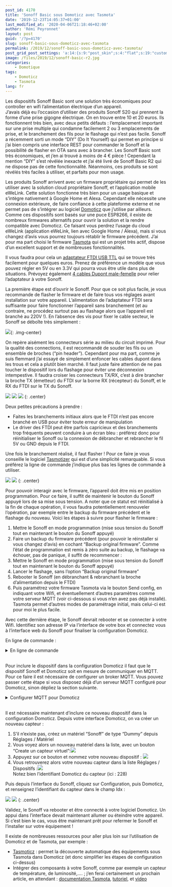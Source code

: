 ```yaml
---
post_id: 4170
title: 'Sonoff Basic sous Domoticz avec Tasmota'
date: '2019-12-23T14:05:37+01:00'
last_modified_at: '2020-04-06T21:18:46+02:00'
author: 'Rémi Peyronnet'
layout: post
guid: '/?p=4170'
slug: sonoff-basic-sous-domoticz-avec-tasmota
permalink: /2019/12/sonoff-basic-sous-domoticz-avec-tasmota/
post_grid_post_settings: 'a:14:{s:9:"post_skin";s:4:"flat";s:19:"custom_thumb_source";s:91:"/wp-content/plugins/post-grid/assets/frontend/css/images/placeholder.png";s:16:"thumb_custom_url";s:0:"";s:17:"font_awesome_icon";s:0:"";s:23:"font_awesome_icon_color";s:0:"";s:22:"font_awesome_icon_size";s:0:"";s:17:"custom_youtube_id";s:0:"";s:15:"custom_vimeo_id";s:0:"";s:21:"custom_dailymotion_id";s:0:"";s:14:"custom_mp3_url";s:0:"";s:20:"custom_soundcloud_id";s:0:"";s:16:"custom_video_MP4";s:0:"";s:16:"custom_video_OGV";s:0:"";s:17:"custom_video_WEBM";s:0:"";}'
image: /files/2019/12/sonoff-basic-r2.jpg
categories:
    - Domotique
tags:
    - Domoticz
    - Tasmota
lang: fr
---
```


Les dispositifs Sonoff Basic sont une solution très économiques pour controller en wifi l’alimentation électrique d’un appareil.   
J’avais déjà eu l’occasion d’utiliser des produits Sonoff S20 qui prennent la forme d’une prise gigogne électrique. On en trouve entre 10 et 20 euros. Ils fonctionnent très bien, avec deux petits défauts : l’emplacement important sur une prise multiple qui condamne facilement 2 ou 3 emplacements de prise, et le branchement des fils pour le flashage qui n’est pas facile. Sonoff a récemment sorti un mode “DIY” (Do It Yourself) qui permet en principe si j’ai bien compris une interface REST pour commander le Sonoff et la possibilité de flasher en OTA sans avec à brancher. Les Sonoff Basic sont très économiques, et j’en ai trouvé à moins de 4 € pièce ! Cependant la mention “DIY” s’est révélée inexacte et j’ai été livré de Sonoff Basic R2 qui ne dispose pas de cette fonctionnalité. Néanmoins, ces produits se sont révélés très faciles à utiliser, et parfaits pour mon usage.

Les produits Sonoff arrivent avec un firmware propriétaire qui permet de les utiliser avec la solution cloud propriétaire Sonoff, et l’application mobile eWeLink. Cette solution fonctionne très bien pour un usage basique et s’intègre nativement à Google Home et Alexa. Cependant elle nécessite une connexion extérieure, de faire confiance à cette plateforme externe et ne permet pas de s’intégrer au logiciel [Domoticz](https://www.domoticz.com/) que j’utilise par ailleurs. Comme ces dispositifs sont basés sur une puce ESP8266, il existe de nombreux firmwares alternatifs pour ouvrir la solution et la rendre compatible avec Domoticz. Ce faisant vous perdrez l’usage du cloud eWeLink (application eWeLink, lien avec Google Home / Alexa), mais si vous changez d’avis vous pourrez toujours rétablir le firmware précédent. J’ai pour ma part choisi le firmware [Tasmota](https://tasmota.github.io/docs/#/Home) qui est un projet très actif, dispose d’un excellent support et de nombreuses fonctionnalités.

Il vous faudra pour cela un [adaptateur FTDI USB TTL](https://www.amazon.fr/s?k=ftdi+usb+ttl&__mk_fr_FR=%C3%85M%C3%85%C5%BD%C3%95%C3%91&ref=nb_sb_noss_2) qui se trouve très facilement pour quelques euros. Prenez de préférence un modèle que vous pouvez régler en 5V ou en 3.3V qui pourra vous être utile dans plus de situations. Prévoyez également [4 cables Dupont male-femelle](https://www.amazon.fr/s?k=cables+dupont+male+femelle&__mk_fr_FR=%C3%85M%C3%85%C5%BD%C3%95%C3%91&ref=nb_sb_noss_2) pour relier l’adaptateur à votre Sonoff.

La première étape est d’ouvrir le Sonoff. Pour que ce soit plus facile, je vous recommande de flasher le firmware et de faire tous vos réglages avant installation sur votre appareil. L’alimentation de l’adaptateur FTDI sera suffisante pour faire fonctionner l’appareil sans branchement (et au contraire, ne procédez surtout pas au flashage alors que l’appareil est branché au 220V !). En l’absence des vis pour fixer le cable secteur, le Sonoff se déboîte très simplement :

![](/files/2019/12/20191221_181123.jpg){: .img-center}

On repère aisément les connecteurs série au milieu du circuit imprimé. Pour la qualité des connections, il est recommandé de souder les fils ou un ensemble de broches (“pin header”). Cependant pour ma part, comme je suis flemmard j’ai essayé de simplement enfoncer les cables dupont dans les trous et cela a plutôt bien marché. Il faut juste faire attention de ne pas toucher le dispositif lors du flashage pour éviter une déconnexion intempestive. Il faudra croiser les connecteurs TX/RX, c’est à dire brancher la broche TX (émetteur) du FTDI sur la borne RX (récepteur) du Sonoff, et le RX du FTDI sur le TX du Sonoff.

![](/files/2019/12/20191221_201805-300x225.jpg) ![](/files/2019/12/20191221_212848-300x225.jpg) ![](/files/2019/12/20191221_212834-225x300.jpg)
{: .center}

Deux petites précautions à prendre :

- Faites les branchements initiaux alors que le FTDI n’est pas encore branché en USB pour éviter toute erreur de manipulation
- Le driver des FTDI peut être parfois capricieux et des branchements trop fréquents peuvent conduire à un écran bleu : préférez donc pour réinitialiser le Sonoff ou la connexion de débrancher et rebrancher le fil 5V ou GND depuis le FTDI.

Une fois le branchement réalisé, il faut flasher ! Pour ce faire je vous conseille le logiciel [Tasmotizer](https://github.com/tasmota/tasmotizer) qui est d’une simplicité remarquable. Si vous préférez la ligne de commande j’indique plus bas les lignes de commande à utiliser.

![](/files/2019/12/sonoff_domoticz_0_flash-300x233.jpg) ![](/files/2019/12/sonoff_domoticz_1_config-300x176.jpg)
{: .center}

Pour pouvoir interagir avec le firmware, l’appareil doit être mis en position programmation. Pour ce faire, il suffit de maintenir le bouton du Sonoff appuyé lors de sa mise sous tension. A noter que ce statut est réinitialisé à la fin de chaque opération, il vous faudra potentiellement renouveler l’opération, par exemple entre le backup du firmware précédent et le flashage du nouveau. Voici les étapes à suivre pour flasher le firmware :

1. Mettre le Sonoff en mode programmation (mise sous tension du Sonoff tout en maintenant le bouton du Sonoff appuyé)
2. Faire un backup du firmware précédent (pour pouvoir le réinstaller si vous changez d’avis) en cochant “Backup original firmware”. Comme l’état de programmation est remis à zéro suite au backup, le flashage va échouer, pas de panique, il suffit de recommencer :
3. Mettre le Sonoff en mode programmation (mise sous tension du Sonoff tout en maintenant le bouton du Sonoff appuyé)
4. Lancer le flashage, sans l’option “Backup original firmware”
5. Rebooter le Sonoff (en débranchant &amp; rebranchant la broche d’alimentation depuis le FTDI)
6. Puis paramétrez votre firmware Tasmota via le bouton Send config, en indiquant votre Wifi, et éventuellement d’autres paramètres comme votre serveur MQTT (voir ci-dessous si vous n’en avez pas déjà installé). Tasmota permet d’autres modes de paramétrage initial, mais celui-ci est pour moi le plus facile.

Avec cette dernière étape, le Sonoff devrait rebooter et se connecter à votre Wifi. Identifiez son adresse IP via l’interface de votre box et connectez vous à l’interface web du Sonoff pour finaliser la configuration Domoticz.

En ligne de commande :

<details markdown="1"><summary>En ligne de commande</summary>

Pré-requis : disposer d'une installation python fonctionnelle

1\. Installez esptool :

```
C:\Users\remip\Downloads\Sonoff>pip install esptool
```

2\. Identifiez / Vérifiez votre composant :

```
C:\Users\remip\Downloads\Sonoff>esptool.py flash_id
esptool.py v2.8
Found 1 serial ports
Serial port COM2
Connecting....
Detecting chip type... ESP8266
Chip is ESP8285
Features: WiFi, Embedded Flash
Crystal is 26MHz
MAC: dc:4f:22:b0:85:65
Uploading stub...
Running stub...
Stub running...
Manufacturer: 51
Device: 4014
Detected flash size: 1MB
Hard resetting via RTS pin...
```

L'information importante à repérer ici est la taille de la mémoire flash. Normalement, elle devrait être de 1MB. Si ce n'est pas le cas, il faut modifier les commandes suivantes pour refléter la bonne taille de flash.

A noter que pour réaliser cette opération, vous devez être en mode programmation, obtenu en mettant sous tension le Sonoff tout en appuyant sur son bouton. Si ce n'est pas le cas, vous verrez le message suivant :

```
C:\Users\remip\Downloads\Sonoff>esptool.py flash_id
esptool.py v2.8
Found 1 serial ports
Serial port COM2
Connecting........_____....._____....._____....._____....._____....._____....._____
COM2 failed to connect: Failed to connect to Espressif device: Timed out waiting for packet header

A fatal error occurred: Could not connect to an Espressif device on any of the 1 available serial ports.
```

Suite à chaque opération avec esptool, ce mode programmation est réinitialisé. Vous devrez donc remettre le Sonoff en mode programmation avant toute nouvelle opération.

3\. Sauvegardez votre firmware actuel :

```
C:\Users\remip\Downloads\Sonoff>esptool.py read_flash 0x00000 0x100000 image1M.bin
esptool.py v2.8
Found 1 serial ports
Serial port COM2
Connecting....
Detecting chip type... ESP8266
Chip is ESP8285
Features: WiFi, Embedded Flash
Crystal is 26MHz
MAC: dc:4f:22:b0:85:65
Uploading stub...
Running stub...
Stub running...
1048576 (100 %)
1048576 (100 %)
Read 1048576 bytes at 0x0 in 95.5 seconds (87.8 kbit/s)...
Hard resetting via RTS pin...
```

4\. Flashez avec le firmware Tasmota :

```
C:\Users\remip\Downloads\Sonoff>esptool.py write_flash -fs 1MB -fm dout 0x0 tasmota.bin
esptool.py v2.8
Found 1 serial ports
Serial port COM2
Connecting....
Detecting chip type... ESP8266
Chip is ESP8285
Features: WiFi, Embedded Flash
Crystal is 26MHz
MAC: dc:4f:22:b0:85:65
Uploading stub...
Running stub...
Stub running...
Configuring flash size...
Compressed 1048576 bytes to 626120...
Wrote 1048576 bytes (626120 compressed) at 0x00000000 in 55.5 seconds (effective 151.3 kbit/s)...
Hash of data verified.

Leaving...
Hard resetting via RTS pin...
```

Rebootez votre équipement, vous devriez maintenant pouvoir le configurer. Le Sonoff va alors créer un réseau wifi sur lequel vous allez devoir vous connecter, puis vous connecter sur la page de configuration pour entrer vos paramètres wifi (pour plus de détails, suivez les instructions sur la page [Tasmota / Initial configuration](https://github.com/arendst/Tasmota/wiki/initial-configuration))

Configurez également sur votre Tasmota votre serveur MQTT (voir ci-dessous si vous n'en avez pas déjà un d'installé)

![](/files/2020/04/Tasmota_MQTT-200x300.jpg){: .img-center}

</details><br>

Pour inclure le dispositif dans la configuration Domoticz il faut que le dispositif Sonoff et Domoticz soit en mesure de communiquer en MQTT. Pour ce faire il est nécessaire de configurer un broker MQTT. Vous pouvez passer cette étape si vous disposez déjà d’un serveur MQTT configuré pour Domoticz, sinon dépliez la section suivante.

<details markdown="1"><summary>Configurer MQTT pour Domoticz</summary>

1. Installer un serveur MQTT, par exemple mosquitto : sous Debian/Ubuntu : `sudo apt install mosquitto mosquitto-clients` (le premier paquet est le composant serveur, le second les clients en ligne de commande pour tester)
2. Par défaut le serveur est directement fonctionnel. Gardez en tête que la configuration par défaut ne sécurise pas votre serveur MQTT, ce qui n'est pas dérangeant tant que celui-ci reste bien limité à votre réseau local. N'ouvrez surtout pas le port MQTT sur votre routeur !
3. Il faut ensuite configurer Domoticz pour le lier au server MQTT : dans l'écran Matériel, ajouter un matériel de type "MQTT Client Gateway", et renseignez l'adresse IP et le port de votre serveur MQTT (localhost s'il est sur la même machine, et sur le port 1883 par défaut)  
    ![](/files/2020/04/Domoticz_MQTT.jpg){: .img-center}
4. Désormais Domoticz va publier les évènements sur la file `domoticz/out` et s'abonner `domoticz/in` (suivant le paramètre "publish\_topic", conserver "out +/" par défaut)
5. Vous pouvez tester via la commande `mosquitto_sub -t "domoticz/out"` qui va afficher tous les évènements MQTT sortant de domoticz (si vous ne voyez rien, assurez vous qu'il y a bien des évènements dans Domoticz !)
6. Il vous faudra ensuite indiquer l'adresse de votre serveur MQTT sur chaque device Tasmota. Pour éviter tout ennui avec des adresses IP qui changent, des entrées DNS qui sont mal mises à jour dans les box des opérateurs internet, les adresses IP sauvages, je vous conseille de paramétrer votre serveur avec une IP statique définie dans les paramètres DHCP de votre box (consulter la documentation de votre opérateur, [ici pour une livebox 4 chez orange](https://assistance.orange.fr/livebox-modem/toutes-les-livebox-et-modems/installer-et-utiliser/piloter-et-parametrer-votre-materiel/le-parametrage-avance-reseau-nat-pat-ip/creer-un-reseau-local-a-votre-domicile/livebox-4-attribuer-une-ip-fixe-a-un-equipement_188821-730602)). Dans les copies d'écrans de cette page, l'adresse de mon serveur est 192.168.0.1, veillez à bien adapter cette valeur à votre configuration.

</details><br>

Il est nécessaire maintenant d’inclure ce nouveau dispositif dans la configuration Domoticz. Depuis votre interface Domoticz, on va créer un nouveau capteur :

1. S’il n’existe pas, créez un matériel “Sonoff” de type “Dummy” depuis Réglages / Matériel
2. Vous voyez alors un nouveau matériel dans la liste, avec un bouton “Create un capteur virtuel”:![](/files/2019/12/sonoff_domoticz_2_create_virtual.jpg)
3. Appuyez sur ce bouton et nommez votre nouveau dispositif : ![](/files/2019/12/sonoff_domoticz_2_create_virtual_name-300x173.jpg)
4. Vous retrouverez alors votre nouveau capteur dans la liste Réglages / Dispositifs :![](/files/2019/12/sonoff_domoticz_3_device_list.jpg)  
    Notez bien l’identifiant Domoticz du capteur (ici : 228)

Puis depuis l’interface du Sonoff, cliquez sur Configuration, puis Domoticz, et renseignez l’identifiant du capteur dans le champ Idx :

![](/files/2019/12/sonoff_domoticz_4_http_config-220x300.jpg) ![](/files/2019/12/sonoff_domoticz_4_http_domoticz_config-300x195.jpg)
{: .center}

Validez, le Sonoff va rebooter et être connecté à votre logiciel Domoticz. Un appui dans l’interface devait maintenant allumer ou éteindre votre appareil. Si c’est bien le cas, vous être maintenant prêt pour refermer le Sonoff et l’installer sur votre équipement !

Il existe de nombreuses ressources pour aller plus loin sur l’utilisation de Domoticz et de Tasmota, par exemple :

- [Tasmoticz](https://github.com/joba-1/Tasmoticz) : permet la découverte automatique des équipements sous Tasmota dans Domoticz (et donc simplifier les étapes de configuration ci-dessus)
- Intégrer des composants à votre Sonoff, comme par exemple un capteur de température, de luminosité,…. ; j’en ferai certainement un prochain article, en attendant : [documentation Tasmota](https://tasmota.github.io/docs/#/Components?id=assigning-components), [tutoriel](https://captain-slow.dk/2016/05/24/adding-a-dht22-temperature-and-humidity-sensor-to-the-sonoff/), et [video](https://www.youtube.com/watch?v=VixBNNKykIg)